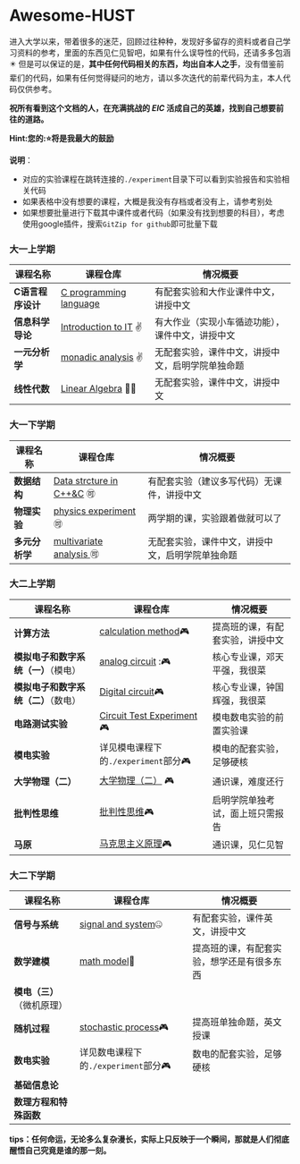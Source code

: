 # Awesome-HUST
进入大学以来，带着很多的迷茫，回顾过往种种，发现好多留存的资料或者自己学习资料的参考，里面的东西见仁见智吧，如果有什么误导性的代码，还请多多包涵:eight_pointed_black_star: 但是可以保证的是，**其中任何代码相关的东西，均出自本人之手**，没有借鉴前辈们的代码，如果有任何觉得疑问的地方，请以多次迭代的前辈代码为主，本人代码仅供参考。

**祝所有看到这个文档的人，在充满挑战的 $EIC$ 活成自己的英雄，找到自己想要前往的道路。**

**Hint:您的::star:将是我最大的鼓励**

**说明**：

- 对应的实验课程在跳转连接的`./experiment`目录下可以看到实验报告和实验相关代码
- 如果表格中没有想要的课程，大概是我没有存档或者没有上，请参考别处
- 如果想要批量进行下载其中课件或者代码（如果没有找到想要的科目），考虑使用google插件，搜索`GitZip for github`即可批量下载

### 大一上学期

| 课程名称          | 课程仓库                                                     | 情况概要                                         |
| ----------------- | ------------------------------------------------------------ | ------------------------------------------------ |
| **C语言程序设计** | [C programming language](https://github.com/Shinehale/C-programming-language) | 有配套实验和大作业课件中文，讲授中文             |
| **信息科学导论**  | [Introduction to IT](https://github.com/Shinehale/awesome-HUST/tree/main/%E8%AE%A1%E7%AE%97%E6%9C%BA%E7%A7%91%E5%AD%A6%E5%AF%BC%E8%AE%BA) ✌️ | 有大作业（实现小车循迹功能），课件中文，讲授中文 |
| **一元分析学**    | [monadic analysis](https://github.com/Shinehale/awesome-HUST/tree/main/%E4%B8%80%E5%85%83%E5%88%86%E6%9E%90%E5%AD%A6) ✌️ | 无配套实验，课件中文，讲授中文，启明学院单独命题 |
| **线性代数**      | [Linear Algebra](https://github.com/Shinehale/awesome-HUST/tree/main/%E7%BA%BF%E6%80%A7%E4%BB%A3%E6%95%B0) 🚴‍♀ | 无配套实验，课件中文，讲授中文                   |

### 大一下学期

| 课程名称       | 课程仓库                                                     | 情况概要                                         |
| -------------- | ------------------------------------------------------------ | ------------------------------------------------ |
| **数据结构**   | [Data strcture in C++&C](https://github.com/Shinehale/Data-structure-C) 🉑 | 有配套实验（建议多写代码）无课件，讲授中文       |
| **物理实验**   | [physics experiment](https://github.com/Shinehale/awesome-HUST/tree/main/%E7%89%A9%E7%90%86%E5%AE%9E%E9%AA%8C)🉑 | 两学期的课，实验跟着做就可以了                   |
| **多元分析学** | [multivariate analysis ](https://github.com/Shinehale/awesome-HUST/tree/main/%E5%A4%9A%E5%85%83%E5%88%86%E6%9E%90%E5%AD%A6)🉑 | 无配套实验，课件中文，讲授中文，启明学院单独命题 |

### 大二上学期

| 课程名称                             | 课程仓库                                                     | 情况概要                         |
| ------------------------------------ | ------------------------------------------------------------ | -------------------------------- |
| **计算方法**                         | [calculation method](https://github.com/Shinehale/calculation-method)🎮 | 提高班的课，有配套实验，讲授中文 |
| **模拟电子和数字系统（一）**（模电） | [analog circuit](https://github.com/Shinehale/awesome-HUST/tree/main/%E6%A8%A1%E7%94%B5) :🎮 | 核心专业课，邓天平强，我很菜     |
| **模拟电子和数字系统（二）**（数电） | [Digital circuit](https://github.com/Shinehale/awesome-HUST/tree/main/%E6%95%B0%E7%94%B5)🎮 | 核心专业课，钟国辉强，我很菜     |
| **电路测试实验**                     | [Circuit Test Experiment ](https://github.com/Shinehale/awesome-HUST/tree/main/%E7%94%B5%E8%B7%AF%E6%B5%8B%E8%AF%95%E5%AE%9E%E9%AA%8C)🎮 | 模电数电实验的前置实验课         |
| **模电实验**                         | 详见模电课程下的`./experiment`部分🎮                          | 模电的配套实验，足够硬核         |
| **大学物理（二）**                   | [大学物理（二）](https://github.com/Shinehale/awesome-HUST/tree/main/%E5%A4%A7%E5%AD%A6%E7%89%A9%E7%90%86) 🎮 | 通识课，难度还行                 |
| **批判性思维**                       | [批判性思维](https://github.com/Shinehale/awesome-HUST/tree/main/%E6%89%B9%E5%88%A4%E6%80%A7%E6%80%9D%E7%BB%B4)🎮 | 启明学院单独考试，面上班只需报告 |
| **马原**                             | [马克思主义原理](https://github.com/Shinehale/awesome-HUST/tree/main/%E9%A9%AC%E5%8E%9F)🎮 | 通识课，见仁见智                 |

### 大二下学期

| **课程名称**               | **课程仓库**                                                 | **情况概要**                               |
| -------------------------- | ------------------------------------------------------------ | ------------------------------------------ |
| **信号与系统**             | [signal and system](https://github.com/Shinehale/awesome-HUST-EIC/tree/main/%E4%BF%A1%E5%8F%B7%E4%B8%8E%E7%B3%BB%E7%BB%9F):zipper_mouth_face: | 有配套实验，课件英文，讲授中文             |
| **数学建模**               | [math model](https://github.com/Shinehale/mathematical-modeling):hammer: | 提高班的课，有配套实验，想学还是有很多东西 |
| **模电（三）**（微机原理） |                                                              |                                            |
| **随机过程**               | [stochastic process](https://github.com/Shinehale/awesome-HUST-EIC/tree/main/%E9%9A%8F%E6%9C%BA%E8%BF%87%E7%A8%8B)🎮 | 提高班单独命题，英文授课                   |
| **数电实验**               | 详见数电课程下的`./experiment`部分🎮                          | 数电的配套实验，足够硬核                   |
| **基础信息论**             |                                                              |                                            |
| **数理方程和特殊函数**     |                                                              |                                            |

**tips：任何命运，无论多么复杂漫长，实际上只反映于一个瞬间，那就是人们彻底醒悟自己究竟是谁的那一刻。**